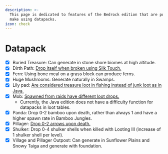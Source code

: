 ```yaml
---
description: >-
  This page is dedicated to features of the Bedrock edition that are possible to
  make using datapacks.
icon: check
---
```


# Datapack

* [x] Buried Treasure: Can generate in stone shore biomes at high altitude.
* [x] Dirth Path: [Drop itself when broken using Silk Touch.](https://bugs.mojang.com/browse/MCPE-10482)
* [x] Fern: Using bone meal on a grass block can produce ferns.
* [x] Huge Mushrooms: Generate naturally in Swamps.
* [x] Lily pad: [Are considered treasure loot in fishing instead of junk loot as in Java.](https://bugs.mojang.com/browse/MCPE-127736)
* [x] Mob: [Spawned from raids have different loot drops.](https://minecraft.wiki/w/Raid#Loot)
  * Currently, the Java edition does not have a difficulty function for datapacks in loot tables.
* [x] Panda: Drop 0-2 bamboo upon death, rather than always 1 and have a higher spawn rate in Bamboo Jungles.
* [x] Pillager: [Drop 0-2 arrows upon death.](https://bugs.mojang.com/browse/MC-139797)
* [x] Shulker: Drop 0-4 shulker shells when killed with Looting III (increase of 1 shulker shell per level).
* [x] Village and Pillager Outpost: Can generate in Sunflower Plains and Snowy Taiga and generate with foundation.
